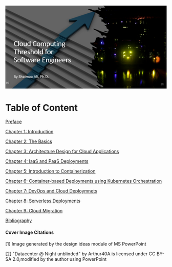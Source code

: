![Cloud Computing Threshold for Software Engineers](Cover.png)


# Table of Content

[Preface](./Preface.md)

[Chapter 1: Introduction](./Content/Ch1-Introduction.md)

[Chapter 2: The Basics](./Content/Ch2-TheBasics.md)

[Chapter 3: Architecture Design for Cloud Applications](./Content/Ch3-Architecture.md)

[Chapter 4: IaaS and PaaS Deployments](.Content/Ch4-IaaSandPaaS.md)

[Chapter 5: Introduction to Containerization](./Content/Ch5-Containerization.md)

[Chapter 6: Container-based Deployments using Kubernetes Orchestration](./Content/Ch6-Orchesteration.md)

[Chapter 7: DevOps and Cloud Deploymnets](./Content/Ch7-DevOps.md)

[Chapter 8: Serverless Deployments](./Content/Ch8-Serverless.md)

[Chapter 9: Cloud Migration](./Content/Ch9-Migration.md)

[Bibliography](./Content/Bibliography.md)


#### Cover Image Citations

[1] Image generated by the design ideas module of MS PowerPoint

[2] "Datacenter @ Night unblinded" by Arthur40A is licensed under CC BY-SA 2.0,modified by the author using PowerPoint